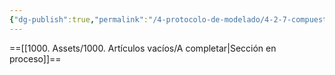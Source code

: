 ```yaml
---
{"dg-publish":true,"permalink":"/4-protocolo-de-modelado/4-2-7-compuestos-y-perfiles-complejos/","created":"2025-01-28T09:52:17.086-03:00","updated":"2025-01-28T19:21:01.521-03:00"}
---
```


==[[1000. Assets/1000. Artículos vacíos/A completar\|Sección en proceso]]==
